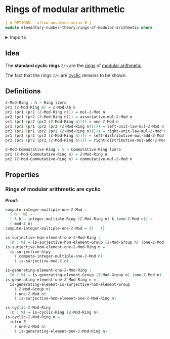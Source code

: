 # Rings of modular arithmetic

```agda
{-# OPTIONS --allow-unsolved-metas #-}
module elementary-number-theory.rings-of-modular-arithmetic where
```

<details><summary>Imports</summary>

```agda
open import commutative-algebra.commutative-rings

open import elementary-number-theory.groups-of-modular-arithmetic
open import elementary-number-theory.modular-arithmetic
open import elementary-number-theory.natural-numbers
open import elementary-number-theory.ring-of-integers

open import foundation.coproduct-types
open import foundation.dependent-pair-types
open import foundation.existential-quantification
open import foundation.homotopies
open import foundation.identity-types
open import foundation.surjective-maps
open import foundation.unit-type
open import foundation.universe-levels

open import group-theory.generating-elements-groups

open import ring-theory.cyclic-rings
open import ring-theory.integer-multiples-of-elements-rings
open import ring-theory.rings
```

</details>

## Idea

The **standard cyclic rings** `ℤ/n` are the [rings](ring-theory.rings.md) of
[modular arithmetic](elementary-number-theory.modular-arithmetic.md).

The fact that the rings `ℤ/n` are [cyclic](ring-theory.cyclic-rings.md) remains
to be shown.

## Definitions

```agda
ℤ-Mod-Ring : ℕ → Ring lzero
pr1 (ℤ-Mod-Ring n) = ℤ-Mod-Ab n
pr1 (pr1 (pr2 (ℤ-Mod-Ring n))) = mul-ℤ-Mod n
pr2 (pr1 (pr2 (ℤ-Mod-Ring n))) = associative-mul-ℤ-Mod n
pr1 (pr1 (pr2 (pr2 (ℤ-Mod-Ring n)))) = one-ℤ-Mod n
pr1 (pr2 (pr1 (pr2 (pr2 (ℤ-Mod-Ring n))))) = left-unit-law-mul-ℤ-Mod n
pr2 (pr2 (pr1 (pr2 (pr2 (ℤ-Mod-Ring n))))) = right-unit-law-mul-ℤ-Mod n
pr1 (pr2 (pr2 (pr2 (ℤ-Mod-Ring n)))) = left-distributive-mul-add-ℤ-Mod n
pr2 (pr2 (pr2 (pr2 (ℤ-Mod-Ring n)))) = right-distributive-mul-add-ℤ-Mod n

ℤ-Mod-Commutative-Ring : ℕ → Commutative-Ring lzero
pr1 (ℤ-Mod-Commutative-Ring n) = ℤ-Mod-Ring n
pr2 (ℤ-Mod-Commutative-Ring n) = commutative-mul-ℤ-Mod n
```

## Properties

### Rings of modular arithmetic are cyclic

**Proof:**

```agda
compute-integer-multiple-one-ℤ-Mod :
  ( n : ℕ) →
  ( λ k → integer-multiple-Ring (ℤ-Mod-Ring n) k (one-ℤ-Mod n)) ~
  ( mod-ℤ n)
compute-integer-multiple-one-ℤ-Mod = {!   !}

is-surjective-hom-element-one-ℤ-Mod-Ring :
  (n : ℕ) → is-surjective-hom-element-Group (ℤ-Mod-Group n) (one-ℤ-Mod n)
is-surjective-hom-element-one-ℤ-Mod-Ring n =
  is-surjective-htpy
    ( compute-integer-multiple-one-ℤ-Mod n)
    ( is-surjective-mod-ℤ n)

is-generating-element-one-ℤ-Mod-Ring :
  (n : ℕ) → is-generating-element-Group (ℤ-Mod-Group n) (one-ℤ-Mod n)
is-generating-element-one-ℤ-Mod-Ring n =
  is-generating-element-is-surjective-hom-element-Group
    ( ℤ-Mod-Group n)
    ( one-ℤ-Mod n)
    ( is-surjective-hom-element-one-ℤ-Mod-Ring n)

is-cyclic-ℤ-Mod-Ring :
  (n : ℕ) → is-cyclic-Ring (ℤ-Mod-Ring n)
is-cyclic-ℤ-Mod-Ring n =
  intro-∃
    ( one-ℤ-Mod n)
    ( is-generating-element-one-ℤ-Mod-Ring n)
```
